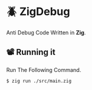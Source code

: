 
# 🪲 ZigDebug
Anti Debug Code Written in **Zig**.
## 📽️ Running it
Run The Following Command.
```
$ zig run ./src/main.zig
```
